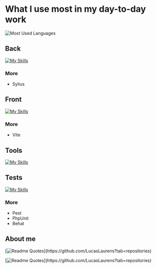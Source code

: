# What I use most in my day-to-day work

![Most Used Languages](https://github-readme-stats.vercel.app/api/top-langs/?username=LucasLaurens&show_icons=true&theme=transparent&layout=normal&langs_count=10)

## Back

[![My Skills](https://skillicons.dev/icons?i=php,laravel,symfony,docker,git,mysql,sqlite,go,redis)](https://skillicons.dev)

### More

- Sylius

## Front

[![My Skills](https://skillicons.dev/icons?i=js,ts,vue,nextjs,pinia,tailwind,sass)](https://skillicons.dev)

### More 

- Vite

## Tools

[![My Skills](https://skillicons.dev/icons?i=bash,github,githubactions,gitlab,postman,sentry)](https://skillicons.dev)

## Tests

[![My Skills](https://skillicons.dev/icons?i=cypress)](https://skillicons.dev)

### More

- Pest
- PhpUnit
- Behat

## About me

[![Readme Quotes](https://quotes-github-readme.vercel.app/api?type=horizontal&theme=dracula&quote=I%20am%20Lucas%20and%20I%20love%20to%20work%20on%20any%20development%20project.%20I%20like%20to%20discover%20new%20technologies%20and%20frameworks.%20I%20also%20like%20to%20think%20about%20different%20issues%20and%20solve%20them.)](https://github.com/LucasLaurens?tab=repositories)

[![Readme Quotes](https://quotes-github-readme.vercel.app/api?type=horizontal&theme=dracula&quote=What's%20more,%20I%20really%20like%20to%20think%20about%20how%20to%20structure%20things,%20like%20thinking%20about%20the%20database%20infrastructure%20or%20how%20to%20write%20my%20code%20cleanly%20using%20`SOLID`%20principles%20or%20`design%20patterns`.)](https://github.com/LucasLaurens?tab=repositories)
